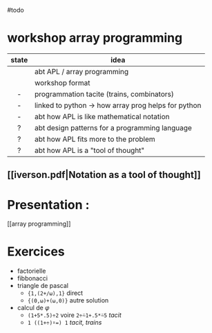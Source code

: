 #todo
# workshop array programming

| state | idea                                                |
|:-----:| --------------------------------------------------- |
|       | abt APL / array programming                         |
|       | workshop format                                     |
|   -   | programmation tacite (trains, combinators)          |
|   -   | linked to python -> how array prog helps for python |
|   -   | abt how APL is like mathematical notation           |
|   ?   | abt design patterns for a programming language      |
|   ?   | abt how APL fits more to the problem                |
|   ?   | abt how APL is a "tool of thought"                  |


## [[iverson.pdf|Notation as a tool of thought]]

# Presentation :
[[array programming]]

# Exercices

 - factorielle
 - fibbonacci
 - triangle de pascal
     - `{1,(2+/⍵),1}` direct
     - `{(0,⍵)+(⍵,0)}` autre solution
 - calcul de $\varphi$
     - `(1+5*.5)÷2` voire `2÷⍨1+.5*⍨5` _tacit_
     - `1 ((1+÷)⍣=) 1` _tacit, trains_



